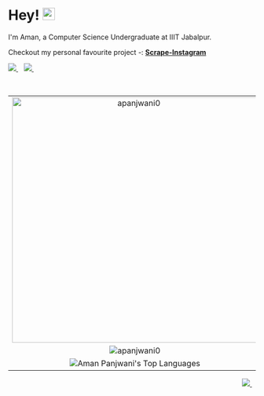 <h1 align='left'>
  Hey! <img src="https://media.giphy.com/media/hvRJCLFzcasrR4ia7z/giphy.gif" width="25px">
</h1>

<p align='left'>
  I'm Aman, a Computer Science Undergraduate at IIIT Jabalpur.
  <p>
<!--     <sub>
      Checkout my personal favourite project -: <a href="https://github.com/apanjwani0/Scrape-Instagram"><b>Scrape-Instagram</b></a>
    </sub>  -->
    Checkout my personal favourite project -: <a href="https://github.com/apanjwani0/Scrape-Instagram"><b>Scrape-Instagram</b></a>
  </p>
</p>
  

<p align='left'>
  <a href="https://www.linkedin.com/in/apanjwani0/">
    <img src="https://img.shields.io/badge/linkedin-%230077B5.svg?&style=for-the-badge&logo=linkedin&logoColor=white" />
  </a>&nbsp;&nbsp;
  <a href="https://open.spotify.com/user/3143ni27yzvwhl2vdjumsdotb4bi">
    <img src="https://img.shields.io/badge/Spotify-1ED760?&style=for-the-badge&logo=spotify&logoColor=white" />
  </a>&nbsp;&nbsp;
</p>
<br />

<p align='center'>
  <table align='center' cellspacing="0" cellpadding="0">
    <tr align='center'>
      <td><img src="https://github-readme-stats.vercel.app/api?username=apanjwani0&show_icons=true&count_private=true&theme=dark" width="500" alt="apanjwani0"></td>
    </tr>
    <tr align='center'>
    <td><img align="center" src="https://github-readme-streak-stats.herokuapp.com/?user=apanjwani0&hide_border=true" alt="apanjwani0" /></td>
      </tr>
    <tr align='center'>
    <td><img align-"center" src="https://github-readme-stats.vercel.app/api/top-langs/?username=apanjwani0&hide=scss&langs_count=6&layout=compact&show_icons=true&title_color=fff&icon_color=79ff97&text_color=bfbfbf&bg_color=151515" alt="Aman Panjwani's Top Languages"/></td>
    </tr>
    </table>
</p>

<!-- <p>
  <img align="center" src="https://github-readme-streak-stats.herokuapp.com/?user=apanjwani0" alt="apanjwani0" />
</p> -->

<!-- <p align="left">
  <a href="https://www.buymeacoffee.com/apanjwani0" target="_blank">
    <img src="https://cdn.buymeacoffee.com/buttons/v2/default-red.png" alt="Buy Me A Coffee" width="120" >
  </a>
</p> -->

<p align="right">
  <a href="">
    <img src="https://komarev.com/ghpvc/?username=apanjwani0&label=Profile+Visitors" />
  </a>&nbsp;&nbsp;
</p>
